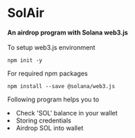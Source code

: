 # SolAir
**An airdrop program with Solana web3.js**
<br>
<br>
To setup web3.js environment

```
npm init -y
```
For required npm packages
```
npm install --save @solana/web3.js
```
Following program helps you to 
<li> Check 'SOL' balance in your wallet
<li> Storing credentials
<li> Airdrop SOL into wallet

